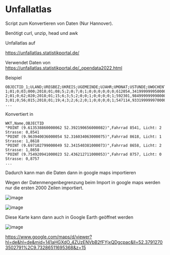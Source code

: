 # Unfallatlas
Script zum Konvertieren von Daten (Nur Hannover).

Benötigt curl, unzip, head und awk

Unfallatlas auf

https://unfallatlas.statistikportal.de/

Verwendet Daten von 
https://unfallatlas.statistikportal.de/_opendata2022.html

Beispiel

```
OBJECTID_1;ULAND;UREGBEZ;UKREIS;UGEMEINDE;UJAHR;UMONAT;USTUNDE;UWOCHENTAG;UKATEGORIE;UART;UTYP1;ULICHTVERH;IstRad;IstPKW;IstFuss;IstKrad;IstGkfz;IstSonstig;STRZUSTAND;LINREFX;LINREFY;XGCSWGS84;YGCSWGS84
1;01;0;03;000;2018;01;08;5;2;0;7;0;1;0;0;0;0;0;0;612054,341999999950000;5969634,006000000100000;10,703950299000041;53,863081147000059
2;01;0;62;020;2018;01;15;6;3;5;2;0;0;1;0;0;0;0;1;592301,984999999990000;5938800,026999999800000;10,394496814000036;53,589905976000068
3;01;0;56;015;2018;01;19;4;3;2;6;2;0;1;0;0;0;0;1;547114,933199999970000;5955266,091099999800000;9,714396363000049;53,743906875000050
...
```

Konvertiert in 

```
WKT,Name,OBJECTID
"POINT (9.613538860000062 52.392190656000082)",Fahrrad 8541, Licht: 2 Strasse: 0,8541
"POINT (9.963940036000054 52.316034063000075)",Fahrrad 8618, Licht: 1 Strasse: 1,8618
"POINT (9.697102799000049 52.341540381000073)",Fahrrad 8658, Licht: 2 Strasse: 1,8658
"POINT (9.754920941000023 52.436212711000053)",Fahrrad 8757, Licht: 0 Strasse: 0,8757
...
```

Dadurch kann man die Daten dann in google maps importieren

Wegen der Datenmengenbegrenzung beim Import in google maps werden nur die ersten 2000 Zeilen importiert.

![image](https://user-images.githubusercontent.com/3164220/208238452-d67a3db4-b15e-40ce-994b-34ab86ae9813.png)

![image](https://user-images.githubusercontent.com/3164220/208238510-32f58332-969e-4fff-9f89-c22ee4198048.png)

Diese Karte kann dann auch in Google Earth geöffnet werden

![image](https://user-images.githubusercontent.com/3164220/208238767-f230bfd7-e631-468d-97a6-0307a3457f18.png)


https://www.google.com/maps/d/viewer?hl=de&hl=de&mid=141aHGXdO_4ZUzENVbB2fFYjxQDgcpac&ll=52.37912703502791%2C9.73286511695368&z=15



